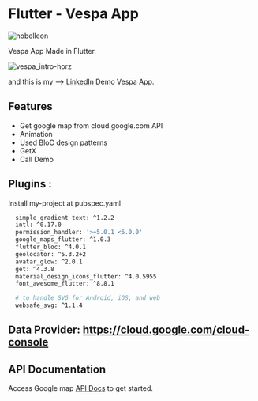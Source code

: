 # Flutter - Vespa App

<p align="left"> <img src="https://komarev.com/ghpvc/?username=Nobelleon&label=Profile%20views&color=0e75b6&style=flat" alt="nobelleon" /> </p>

Vespa App Made in Flutter.

![vespa_intro-horz](https://github.com/nobelleon/Vespa-App/assets/76748114/13fbdcb2-46a5-49d1-aaa6-91f5a96aaa68)

and this is my --> [LinkedIn](https://www.linkedin.com/feed/update/urn:li:activity:7028313264728010752/?originTrackingId=c0S3ilUKSbyiGJNfU24Bfg%3D%3D) Demo Vespa App.

## Features 

- Get google map from cloud.google.com  API
- Animation
- Used BloC design patterns
- GetX
- Call Demo

## Plugins :

Install my-project at pubspec.yaml

```bash
  simple_gradient_text: ^1.2.2
  intl: ^0.17.0
  permission_handler: '>=5.0.1 <6.0.0'
  google_maps_flutter: ^1.0.3
  flutter_bloc: ^4.0.1
  geolocator: ^5.3.2+2
  avatar_glow: ^2.0.1
  get: ^4.3.8
  material_design_icons_flutter: ^4.0.5955
  font_awesome_flutter: ^8.8.1

  # to handle SVG for Android, iOS, and web
  websafe_svg: ^1.1.4
```

## Data Provider: https://cloud.google.com/cloud-console
    
## API Documentation

Access Google map [API Docs](https://cloud.google.com/docs/) to get started.

